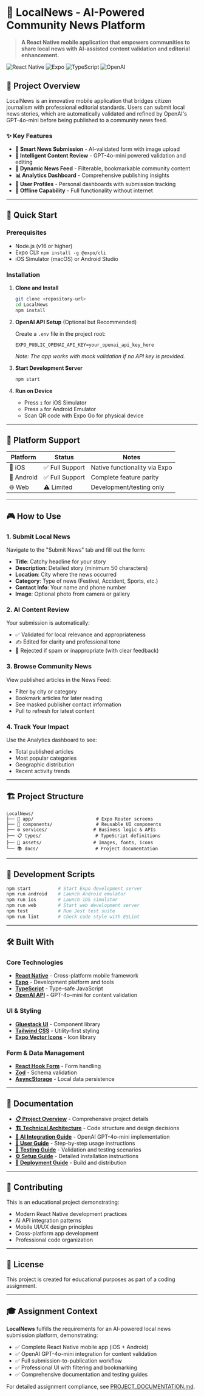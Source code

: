 # 📰 LocalNews - AI-Powered Community News Platform

> **A React Native mobile application that empowers communities to share local news with AI-assisted content validation and editorial enhancement.**

![React Native](https://img.shields.io/badge/React%20Native-0.76.6-blue)
![Expo](https://img.shields.io/badge/Expo-~52.0.25-000020)
![TypeScript](https://img.shields.io/badge/TypeScript-5.3.3-blue)
![OpenAI](https://img.shields.io/badge/OpenAI-GPT--4o--mini-green)

## 🎯 Project Overview

LocalNews is an innovative mobile application that bridges citizen journalism with professional editorial standards. Users can submit local news stories, which are automatically validated and refined by OpenAI's GPT-4o-mini before being published to a community news feed.

### ✨ Key Features
- **📝 Smart News Submission** - AI-validated form with image upload
- **🤖 Intelligent Content Review** - GPT-4o-mini powered validation and editing
- **📰 Dynamic News Feed** - Filterable, bookmarkable community content
- **📊 Analytics Dashboard** - Comprehensive publishing insights
- **👤 User Profiles** - Personal dashboards with submission tracking
- **🔄 Offline Capability** - Full functionality without internet

---

## 🚀 Quick Start

### Prerequisites
- Node.js (v16 or higher)
- Expo CLI: `npm install -g @expo/cli`
- iOS Simulator (macOS) or Android Studio

### Installation

1. **Clone and Install**
   ```bash
   git clone <repository-url>
   cd LocalNews
   npm install
   ```

2. **OpenAI API Setup** (Optional but Recommended)
   
   Create a `.env` file in the project root:
   ```env
   EXPO_PUBLIC_OPENAI_API_KEY=your_openai_api_key_here
   ```
   
   *Note: The app works with mock validation if no API key is provided.*

3. **Start Development Server**
   ```bash
   npm start
   ```

4. **Run on Device**
   - Press `i` for iOS Simulator
   - Press `a` for Android Emulator  
   - Scan QR code with Expo Go for physical device

---

## 📱 Platform Support

| Platform | Status | Notes |
|----------|---------|-------|
| 📱 iOS | ✅ Full Support | Native functionality via Expo |
| 🤖 Android | ✅ Full Support | Complete feature parity |
| 🌐 Web | ⚠️ Limited | Development/testing only |

---

## 🎮 How to Use

### 1. Submit Local News
Navigate to the "Submit News" tab and fill out the form:
- **Title**: Catchy headline for your story
- **Description**: Detailed story (minimum 50 characters)
- **Location**: City where the news occurred
- **Category**: Type of news (Festival, Accident, Sports, etc.)
- **Contact Info**: Your name and phone number
- **Image**: Optional photo from camera or gallery

### 2. AI Content Review
Your submission is automatically:
- ✅ Validated for local relevance and appropriateness
- ✍️ Edited for clarity and professional tone
- 🚫 Rejected if spam or inappropriate (with clear feedback)

### 3. Browse Community News
View published articles in the News Feed:
- Filter by city or category
- Bookmark articles for later reading
- See masked publisher contact information
- Pull to refresh for latest content

### 4. Track Your Impact
Use the Analytics dashboard to see:
- Total published articles
- Most popular categories
- Geographic distribution
- Recent activity trends

---

## 🏗️ Project Structure

```
LocalNews/
├── 📱 app/                       # Expo Router screens
├── 🎨 components/                # Reusable UI components  
├── ⚙️ services/                 # Business logic & APIs
├── 📋 types/                    # TypeScript definitions
├── 🎯 assets/                   # Images, fonts, icons
└── 📚 docs/                     # Project documentation
```

---

## 🔧 Development Scripts

```bash
npm start          # Start Expo development server
npm run android    # Launch Android emulator
npm run ios        # Launch iOS simulator  
npm run web        # Start web development server
npm test           # Run Jest test suite
npm run lint       # Check code style with ESLint
```

---

## 🛠️ Built With

### Core Technologies
- **[React Native](https://reactnative.dev/)** - Cross-platform mobile framework
- **[Expo](https://expo.dev/)** - Development platform and tools
- **[TypeScript](https://www.typescriptlang.org/)** - Type-safe JavaScript
- **[OpenAI API](https://openai.com/)** - GPT-4o-mini for content validation

### UI & Styling  
- **[Gluestack UI](https://gluestack.io/)** - Component library
- **[Tailwind CSS](https://tailwindcss.com/)** - Utility-first styling
- **[Expo Vector Icons](https://docs.expo.dev/guides/icons/)** - Icon library

### Form & Data Management
- **[React Hook Form](https://react-hook-form.com/)** - Form handling
- **[Zod](https://zod.dev/)** - Schema validation
- **[AsyncStorage](https://react-native-async-storage.github.io/async-storage/)** - Local data persistence

---

## 📖 Documentation

- **[📋 Project Overview](PROJECT_DOCUMENTATION.md)** - Comprehensive project details
- **[🏗️ Technical Architecture](TECHNICAL_ARCHITECTURE.md)** - Code structure and design decisions  
- **[🤖 AI Integration Guide](API_INTEGRATION.md)** - OpenAI GPT-4o-mini implementation
- **[👤 User Guide](USER_GUIDE.md)** - Step-by-step usage instructions
- **[🧪 Testing Guide](TESTING_GUIDE.md)** - Validation and testing scenarios
- **[⚙️ Setup Guide](SETUP.md)** - Detailed installation instructions
- **[🚀 Deployment Guide](DEPLOYMENT.md)** - Build and distribution

---

## 🤝 Contributing

This is an educational project demonstrating:
- Modern React Native development practices
- AI API integration patterns
- Mobile UI/UX design principles
- Cross-platform app development
- Professional code organization

---

## 📄 License

This project is created for educational purposes as part of a coding assignment.

---

## 🎓 Assignment Context

**LocalNews** fulfills the requirements for an AI-powered local news submission platform, demonstrating:
- ✅ Complete React Native mobile app (iOS + Android)
- ✅ OpenAI GPT-4o-mini integration for content validation
- ✅ Full submission-to-publication workflow
- ✅ Professional UI with filtering and bookmarking
- ✅ Comprehensive documentation and testing guides

For detailed assignment compliance, see [PROJECT_DOCUMENTATION.md](PROJECT_DOCUMENTATION.md).
